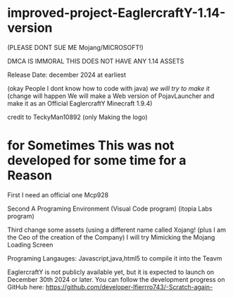 # improved-project-EaglercraftY-1.14-version
(PLEASE DONT SUE ME Mojang/MICROSOFT!) 

DMCA IS IMMORAL 
THIS DOES NOT HAVE ANY 1.14 ASSETS

Release Date: december 2024 at earliest

(okay People I dont know how to code with java)
*we will try to make it*
(change will happen We will make a Web version of PojavLauncher and make it as an Official EaglercraftY Minecraft 1.9.4)

credit to TeckyMan10892 (only Making the logo)


# for Sometimes This was not developed for some time for a Reason
First I need an official one Mcp928

Second A Programing Environment (Visual Code program) (itopia Labs program)

Third change some assets (using a different name called Xojang! (plus I am the Ceo of the creation of the Company)
I will try Mimicking the Mojang Loading Screen 

Programing Langauges:
Javascript,java,html5
to compile it into the Teavm















EaglercraftY is not publicly available yet, but it is expected to launch on December 30th 2024 or later. You can follow the development progress on GitHub here: https://github.com/developer-lfierrro743/-Scratch-again-
